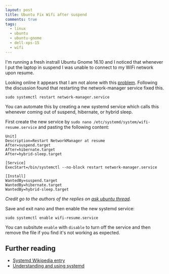 ```yaml
---
layout: post
title: Ubuntu Fix Wifi after suspend
comments: true
tags: 
  - linux
  - ubuntu
  - ubuntu-gnome
  - dell-xps-15
  - wifi
---
```


I'm running a fresh instrall Ubuntu Gnome 16.10 and I noticed that whenever I put the laptop in suspend I was unable to connect to my WiFi network upon resume. 

Looking online it appears that I am not alone with this [problem][0]. Following the discussion found that restarting the network-manager service fixed this.

`sudo systemctl restart network-manager.service`

You can automate this by creating a new systemd service which calls this whenever coming out of suspend, hibernate, or hybrid sleep. 


First create the new service by `sudo nano /etc/systemd/system/wifi-resume.service` and pasting the following content:

```
Unit]
Description=Restart NetworkManager at resume
After=suspend.target
After=hibernate.target
After=hybrid-sleep.target

[Service]
ExecStart=/bin/systemctl --no-block restart network-manager.service

[Install]
WantedBy=suspend.target
WantedBy=hibernate.target
WantedBy=hybrid-sleep.target
```
_Credit go to the authors of the replies on [ask ubuntu thread][0]._

Save and exit nano and then enable the new systemd service:

`sudo systemctl enable wifi-resume.service`

You can subsitute `enable` with `disable` to turn off the service and then remove the file if you find it's not working as expected. 

## Further reading

- [Systemd Wikipedia entry][1]
- [Understanding and using systemd][2]

[0]: http://askubuntu.com/questions/761180/wifi-doesnt-work-after-suspend-after-16-04-upgrade
[1]: https://en.wikipedia.org/wiki/Systemd
[2]: https://www.linux.com/learn/understanding-and-using-systemd